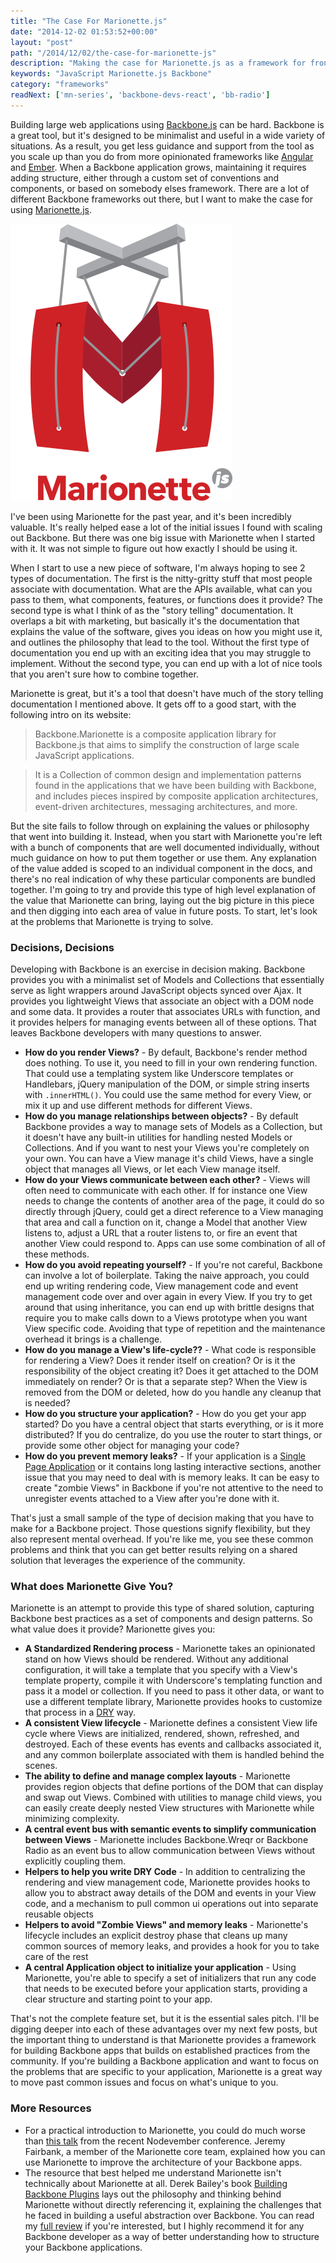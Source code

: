 ```yaml
---
title: "The Case For Marionette.js"
date: "2014-12-02 01:53:52+00:00"
layout: "post"
path: "/2014/12/02/the-case-for-marionette-js"
description: "Making the case for Marionette.js as a framework for front end development"
keywords: "JavaScript Marionette.js Backbone"
category: "frameworks"
readNext: ['mn-series', 'backbone-devs-react', 'bb-radio']
---
```


Building large web applications using [Backbone.js][backbone] can be hard.  Backbone is a great tool, but it's designed to be minimalist and useful in a wide variety of situations.  As a result, you get less guidance and support from the tool as you scale up than you do from more opinionated frameworks like [Angular][angular] and [Ember][ember].  When a Backbone application grows, maintaining it requires adding structure, either through a custom set of conventions and components, or based on somebody elses framework.  There are a lot of different Backbone frameworks out there, but I want to make the case for using [Marionette.js][marionette].  

![Marionette Logo](/posts/images/marionettelogo.png)

I've been using Marionette for the past year, and it's been incredibly valuable.  It's really helped ease a lot of the initial issues I found with scaling out Backbone.  But there was one big issue with Marionette when I started with it. It was not simple to figure out how exactly I should be using it.

When I start to use a new piece of software, I'm always hoping to see 2 types of documentation.  The first is the nitty-gritty stuff that most people associate with documentation.  What are the APIs available, what can you pass to them, what components, features, or functions does it provide?  The second type is what I think of as the "story telling" documentation.  It overlaps a bit with marketing, but basically it's the documentation that explains the value of the software, gives you ideas on how you might use it, and outlines the philosophy that lead to the tool.  Without the first type of documentation you end up with an exciting idea that you may struggle to implement.  Without the second type, you can end up with a lot of nice tools that you aren't sure how to combine together.

Marionette is great, but it's a tool that doesn't have much of the story telling documentation I mentioned above.  It gets off to a good start, with the following intro on its website:

> Backbone.Marionette is a composite application library for Backbone.js that aims to simplify the construction of large scale JavaScript applications.

> It is a Collection of common design and implementation patterns found in the applications that we have been building with Backbone, and includes pieces inspired by composite application architectures, event-driven architectures, messaging architectures, and more.

But the site fails to follow through on explaining the values or philosophy that went into building it.  Instead, when you start with Marionette you're left with a bunch of components that are well documented individually, without much guidance on how to put them together or use them.  Any explanation of the value added is scoped to an individual component in the docs, and there's no real indication of why these particular components are bundled together. I'm going to try and provide this type of high level explanation of the value that Marionette can bring, laying out the big picture in this piece and then digging into each area of value in future posts.  To start, let's look at the problems that Marionette is trying to solve.


###  Decisions, Decisions

Developing with Backbone is an exercise in decision making.  Backbone provides you with a minimalist set of Models and Collections that essentially serve as light wrappers around JavaScript objects synced over Ajax. It provides you lightweight Views that associate an object with a DOM node and some data.  It provides a router that associates URLs with function, and it provides helpers for managing events between all of these options.  That leaves Backbone developers with many questions to answer.

- **How do you render Views?** - By default, Backbone's render method does nothing. To use it, you need to fill in your own rendering function.  That could use a templating system like Underscore templates or Handlebars, jQuery manipulation of the DOM, or simple string inserts with `.innerHTML()`.  You could use the same method for every View, or mix it up and use different methods for different Views.
- **How do you manage relationships between objects?** - By default Backbone provides a way to manage sets of Models as a Collection, but it doesn't have any built-in utilities for handling nested Models or Collections.  And if you want to nest your Views you're completely on your own.  You can have a View manage it's child Views, have a single object that manages all Views, or let each View manage itself.
- **How do your Views communicate between each other?** - Views will often need to communicate with each other.  If for instance one View needs to change the contents of another area of the page, it could do so directly through jQuery, could get a direct reference to a View managing that area and call a function on it, change a Model that another View listens to, adjust a URL that a router listens to, or fire an event that another View could respond to. Apps can use some combination of all of these methods.
- **How do you avoid repeating yourself?** - If you're not careful, Backbone can involve a lot of boilerplate.  Taking the naive approach, you could end up writing rendering code, View management code and event management code over and over again in every View.  If you try to get around that using inheritance, you can end up with brittle designs that require you to make calls down to a Views prototype when you want View specific code.  Avoiding that type of repetition and the maintenance overhead it brings is a challenge.
- **How do you manage a View's life-cycle??** - What code is responsible for rendering a View?  Does it render itself on creation?  Or is it the responsibility of the object creating it?  Does it get attached to the DOM immediately on render? Or is that a separate step?  When the View is removed from the DOM or deleted, how do you handle any cleanup that is needed?
- **How do you structure your application?** - How do you get your app started?  Do you have a central object that starts everything, or is it more distributed?  If you do centralize, do you use the router to start things, or provide some other object for managing your code?
- **How do you prevent memory leaks?** - If your application is a [Single Page Application][spa] or it contains long lasting interactive sections, another issue that you may need to deal with is memory leaks.  It can be easy to create "zombie Views" in Backbone if you're not attentive to the need to unregister events attached to a View after you're done with it.

That's just a small sample of the type of decision making that you have to make for a Backbone project.  Those questions signify flexibility, but they also represent mental overhead.  If you're like me, you see these common problems and think that you can get better results relying on a shared solution that leverages the experience of the community.  

### What does Marionette Give You?

Marionette is an attempt to provide this type of shared solution, capturing Backbone best practices as a set of components and design patterns.  So what value does it provide?  Marionette gives you:

- **A Standardized Rendering process** - Marionette takes an opinionated stand on how Views should be rendered.  Without any additional configuration, it will take a template that you specify with a View's template property, compile it with Underscore's templating function and pass it a model or collection.  If you need to pass it other data, or want to use a different template library, Marionette provides hooks to customize that process in a [DRY][dry] way.
- **A consistent View lifecycle** - Marionette defines a consistent View life cycle where Views are initialized, rendered, shown, refreshed, and destroyed.  Each of these events has events and callbacks associated it, and any common boilerplate associated with them is handled behind the scenes.
- **The ability to define and manage complex layouts** - Marionette provides region objects that define portions of the DOM that can display and swap out Views.  Combined with utilities to manage child views, you can easily create deeply nested View structures with Marionette while minimizing complexity.
- **A central event bus with semantic events to simplify communication between Views** - Marionette includes Backbone.Wreqr or Backbone Radio as an event bus to allow communication between Views without explicitly coupling them.  
- **Helpers to help you write DRY Code** - In addition to centralizing the rendering and view management code, Marionette provides hooks to allow you to abstract away details of the DOM and events in your View code, and a mechanism to pull common ui operations out into separate reusable objects
- **Helpers to avoid "Zombie Views" and memory leaks** - Marionette's lifecycle includes an explicit destroy phase that cleans up many common sources of memory leaks, and provides a hook for you to take care of the rest
- **A central Application object to initialize your application** - Using Marionette, you're able to specify a set of initializers that run any code that needs to be executed before your application starts, providing a clear structure and starting point to your app.

That's not the complete feature set, but it is the essential sales pitch.  I'll be digging deeper into each of these advantages over my next few posts, but the important thing to understand is that Marionette provides a framework for building Backbone apps that builds on established practices from the community.  If you're building a Backbone application and want to focus on the problems that are specific to your application, Marionette is a great way to move past common issues and focus on what's unique to you.


### More Resources

- For a practical introduction to Marionette, you could do much worse than [this talk][nodevemberlink] from the recent Nodevember conference.  Jeremy Fairbank, a member of the Marionette core team, explained how you can use Marionette to improve the architecture of your Backbone apps.
- The resource that best helped me understand Marionette isn't technically about Marionette at all.  Derek Bailey's book [Building Backbone Plugins][bbp] lays out the philosophy and thinking behind Marionette without directly referencing it, explaining the challenges that he faced in building a useful abstraction over Backbone.  You can read my [full review][bbpreview] if you're interested, but I highly recommend it for any Backbone developer as a way of better understanding how to structure your Backbone applications.


[marionette]:http://marionettejs.com/
[backbone]: http://backbonejs.org/
[ember]: http://emberjs.com/
[angular]:https://angularjs.org/
[spa]:http://en.wikipedia.org/wiki/Single-page_application
[dry]:http://en.wikipedia.org/wiki/Don%27t_repeat_yourself
[underscorelodash]: http://benmccormick.org/2014/11/12/underscore-vs-lodash/
[nodevemberlink]:https://www.youtube.com/watch?v=PrQSpdWkN6Q
[bbp]: https://leanpub.com/building-backbone-plugins?a=3a4Srv2pP9p87WQ_eoDoGp
[bbpreview]:http://benmccormick.org/2014/07/09/understanding-the-backbone-mindset-a-review-of-building-backbone-plugins-by-derick-bailey/
